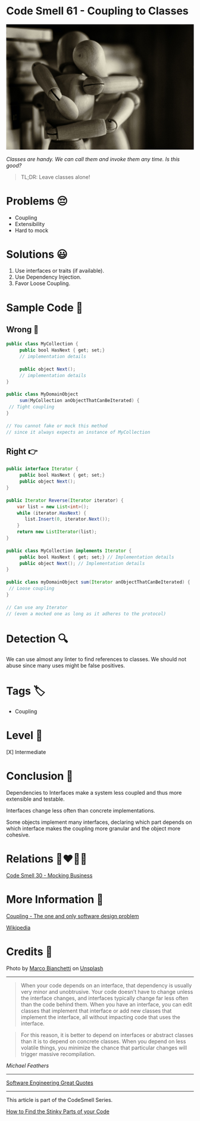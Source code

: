 # Code Smell 61 - Coupling to Classes

![Code Smell 61 - Coupling to Classes](Code%20Smell%2061%20-%20Coupling%20to%20Classes.jpg)

*Classes are handy. We can call them and invoke them any time. Is this good?*

> TL;DR: Leave classes alone!

# Problems 😔 

- Coupling
- Extensibility
- Hard to mock

# Solutions 😃

1. Use interfaces or traits (if available).
2. Use Dependency Injection.
3. Favor Loose Coupling.

# Sample Code 📖

## Wrong 🚫

<!-- [Gist Url](https://gist.github.com/mcsee/e805e3d4540de21d6c1c3ff0341aac5a) -->

```java
public class MyCollection { 
     public bool HasNext { get; set;} 
     // implementation details
     
     public object Next(); 
     // implementation details
}

public class MyDomainObject
     sum(MyCollection anObjectThatCanBeIterated) {
 // Tight coupling
}

// You cannot fake or mock this method 
// since it always expects an instance of MyCollection
```

## Right 👉

<!-- [Gist Url](https://gist.github.com/mcsee/0358951abbf771f2b63a3ae6833ea210) -->

```java
public interface Iterator { 
     public bool HasNext { get; set;}
     public object Next();
}

public Iterator Reverse(Iterator iterator) {
    var list = new List<int>();
    while (iterator.HasNext) {
       list.Insert(0, iterator.Next());
    }
    return new ListIterator(list);
}

public class MyCollection implements Iterator { 
     public bool HasNext { get; set;} // Implementation details
     public object Next(); // Implementation details
}

public class myDomainObject sum(Iterator anObjectThatCanBeIterated) {
 // Loose coupling
}

// Can use any Iterator
// (even a mocked one as long as it adheres to the protocol)
```

# Detection 🔍

We can use almost any linter to find references to classes. We should not abuse since many uses might be false positives.

# Tags 🏷️

- Coupling

# Level 🔋

[X] Intermediate

# Conclusion 🏁

Dependencies to Interfaces make a system less coupled and thus more extensible and testable.

Interfaces change less often than concrete implementations.

Some objects implement many interfaces, declaring which part depends on which interface makes the coupling more granular and the object more cohesive. 

# Relations 👩‍❤️‍💋‍👨

[Code Smell 30 - Mocking Business](https://github.com/mcsee/Software-Design-Articles/tree/main/Articles/Code%20Smells/Code%20Smell%2030%20-%20Mocking%20Business/readme.md)

# More Information 📕

[Coupling - The one and only software design problem](https://github.com/mcsee/Software-Design-Articles/tree/main/Articles/Theory/Coupling%20-%20The%20one%20and%20only%20software%20design%20problem/readme.md)

[Wikipedia](https://en.wikipedia.org/wiki/Loose_coupling)

# Credits 🙏

Photo by [Marco Bianchetti](https://unsplash.com/@marcobian) on [Unsplash](https://unsplash.com/s/photos/hug)

* * *

> When your code depends on an interface, that dependency is usually very minor and unobtrusive. Your code doesn’t have to change unless the interface changes, and interfaces typically change far less often than the code behind them. When you have an interface, you can edit classes that implement that interface or add new classes that implement the interface, all without impacting code that uses the interface.

> For this reason, it is better to depend on interfaces or abstract classes than it is to depend on concrete classes. When you depend on less volatile things, you minimize the chance that particular changes will trigger massive recompilation.

_Michael Feathers_
 
* * *
 
[Software Engineering Great Quotes](https://github.com/mcsee/Software-Design-Articles/tree/main/Articles/Quotes/Software%20Engineering%20Great%20Quotes/readme.md)

* * *

This article is part of the CodeSmell Series.

[How to Find the Stinky Parts of your Code](https://github.com/mcsee/Software-Design-Articles/tree/main/Articles/Code%20Smells/How%20to%20Find%20the%20Stinky%20parts%20of%20your%20Code/readme.md)